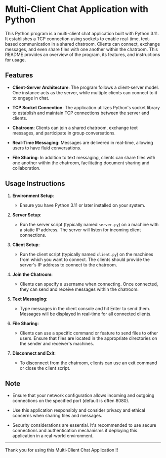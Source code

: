 # Multi-Client Chat Application with Python

This Python program is a multi-client chat application built with Python 3.11. It establishes a TCP connection using sockets to enable real-time, text-based communication in a shared chatroom. Clients can connect, exchange messages, and even share files with one another within the chatroom. This README provides an overview of the program, its features, and instructions for usage.

## Features

- **Client-Server Architecture**: The program follows a client-server model. One instance acts as the server, while multiple clients can connect to it to engage in chat.

- **TCP Socket Connection**: The application utilizes Python's socket library to establish and maintain TCP connections between the server and clients.

- **Chatroom**: Clients can join a shared chatroom, exchange text messages, and participate in group conversations.

- **Real-Time Messaging**: Messages are delivered in real-time, allowing users to have fluid conversations.

- **File Sharing**: In addition to text messaging, clients can share files with one another within the chatroom, facilitating document sharing and collaboration.

## Usage Instructions

1. **Environment Setup**:
   - Ensure you have Python 3.11 or later installed on your system.

2. **Server Setup**:
   - Run the server script (typically named `server.py`) on a machine with a static IP address. The server will listen for incoming client connections.

3. **Client Setup**:
   - Run the client script (typically named `client.py`) on the machines from which you want to connect. The clients should provide the server's IP address to connect to the chatroom.

4. **Join the Chatroom**:
   - Clients can specify a username when connecting. Once connected, they can send and receive messages within the chatroom.

5. **Text Messaging**:
   - Type messages in the client console and hit Enter to send them. Messages will be displayed in real-time for all connected clients.

6. **File Sharing**:
   - Clients can use a specific command or feature to send files to other users. Ensure that files are located in the appropriate directories on the sender and receiver's machines.

7. **Disconnect and Exit**:
   - To disconnect from the chatroom, clients can use an exit command or close the client script.

## Note

- Ensure that your network configuration allows incoming and outgoing connections on the specified port (default is often 8080).

- Use this application responsibly and consider privacy and ethical concerns when sharing files and messages.

- Security considerations are essential. It's recommended to use secure connections and authentication mechanisms if deploying this application in a real-world environment.



---

Thank you for using this Multi-Client Chat Application !!
